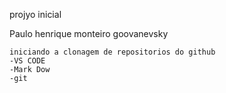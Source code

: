 projyo inicial

Paulo henrique monteiro goovanevsky
````
iniciando a clonagem de repositorios do github
-VS CODE
-Mark Dow
-git
````
